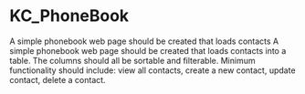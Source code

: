 # KC_PhoneBook
A simple phonebook web page should be created that loads contacts
A simple phonebook web page should be created that loads contacts
into a table. The columns should all be sortable and filterable. Minimum
functionality should include: view all contacts, create a new contact,
update contact, delete a contact.
